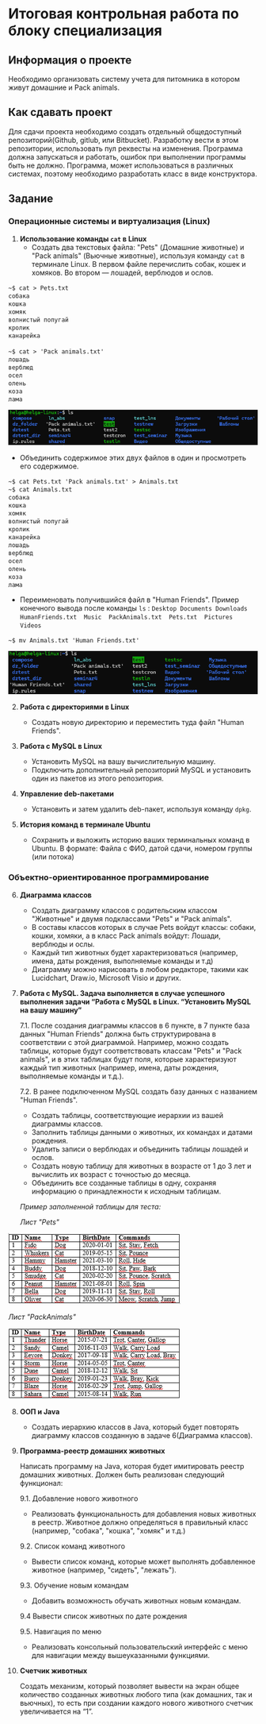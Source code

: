# Итоговая контрольная работа по блоку специализация

## Информация о проекте
Необходимо организовать систему учета для питомника в котором живут домашние и Pack animals.

## Как сдавать проект 

Для сдачи проекта необходимо создать отдельный общедоступный репозиторий(Github, gitlub, или Bitbucket). Разработку вести в этом репозитории, использовать пул реквесты на изменения. Программа должна запускаться и работать, ошибок при выполнении программы быть не должно. Программа, может использоваться в различных системах, поэтому необходимо разработать класс в виде конструктора.


## Задание 

### Операционные системы и виртуализация (Linux)

1. **Использование команды `cat` в Linux**
   - Создать два текстовых файла: "Pets" (Домашние животные) и "Pack animals" (Вьючные животные), используя команду `cat` в терминале Linux. В первом файле перечислить собак, кошек и хомяков. Во втором — лошадей, верблюдов и ослов.

```
~$ cat > Pets.txt 
собака
кошка
хомяк
волнистый попугай
кролик
канарейка

~$ cat > 'Pack animals.txt'
лошадь
верблюд
осел
олень
коза
лама
```
   ![Создать два текстовых файла](image/command_cat.png)

   - Объединить содержимое этих двух файлов в один и просмотреть его содержимое.
   ```
   ~$ cat Pets.txt 'Pack animals.txt' > Animals.txt
~$ cat Animals.txt
собака
кошка
хомяк
волнистый попугай
кролик
канарейка
лошадь
верблюд
осел
олень
коза
лама
```

   - Переименовать получившийся файл в "Human Friends".
Пример конечного вывода после команды `ls` :
`Desktop Documents Downloads  HumanFriends.txt  Music  PackAnimals.txt  Pets.txt  Pictures  Videos`

```
~$ mv Animals.txt 'Human Friends.txt'
```

![HumanFriends](image/HumanFriends.png)

2. **Работа с директориями в Linux**
   - Создать новую директорию и переместить туда файл "Human Friends".

3. **Работа с MySQL в Linux**
   - Установить MySQL на вашу вычислительную машину.
   - Подключить дополнительный репозиторий MySQL и установить один из пакетов из этого репозитория.

4. **Управление deb-пакетами**
   - Установить и затем удалить deb-пакет, используя команду `dpkg`.

5. **История команд в терминале Ubuntu**
   - Сохранить и выложить историю ваших терминальных команд в Ubuntu.
В формате: Файла с ФИО, датой сдачи, номером группы (или потока)

### Объектно-ориентированное программирование 

6. **Диаграмма классов**
   - Создать диаграмму классов с родительским классом "Животные" и двумя подклассами "Pets" и "Pack animals".
   - В составы классов которых в случае Pets войдут классы: собаки, кошки, хомяки, а в класс Pack animals войдут: Лошади, верблюды и ослы.
   - Каждый тип животных будет характеризоваться (например, имена, даты рождения, выполняемые команды и т.д)
   - Диаграмму можно нарисовать в любом редакторе, такими как Lucidchart, Draw.io, Microsoft Visio и других.

7. **Работа с MySQL. Задача выполняется в случае успешного выполнения задачи “Работа с MySQL в Linux. “Установить MySQL на вашу машину”**

    7.1. После создания диаграммы классов в 6 пункте, в 7 пункте база данных "Human Friends" должна быть структурирована в соответствии с этой диаграммой. Например, можно создать таблицы, которые будут соответствовать классам "Pets" и "Pack animals", и в этих таблицах будут поля, которые характеризуют каждый тип животных (например, имена, даты рождения, выполняемые команды и т.д.). 
    
    7.2. В ранее подключенном MySQL создать базу данных с названием "Human Friends".
   - Создать таблицы, соответствующие иерархии из вашей диаграммы классов.
   - Заполнить таблицы данными о животных, их командах и датами рождения.
   - Удалить записи о верблюдах и объединить таблицы лошадей и ослов.
   - Создать новую таблицу для животных в возрасте от 1 до 3 лет и вычислить их возраст с точностью до месяца.
   - Объединить все созданные таблицы в одну, сохраняя информацию о принадлежности к исходным таблицам.

    *Пример заполненной таблицы для теста:*

    *Лист "Pets"*

![Лист "Pets"](image/image.png)

*Лист "PackAnimals"*

![Лист "PackAnimals"](image/image-1.png)



8. **ООП и Java**
   - Создать иерархию классов в Java, который будет повторять диаграмму классов созданную в задаче 6(Диаграмма классов).

9. **Программа-реестр домашних животных**
    
    Написать программу на Java, которая будет имитировать реестр домашних животных. 
Должен быть реализован следующий функционал:
    
    9.1. Добавление нового животного
    - Реализовать функциональность для добавления новых животных в реестр.  Животное должно определяться в правильный класс (например, "собака", "кошка", "хомяк" и т.д.)        
 
    9.2. Список команд животного
    - Вывести список команд, которые может выполнять добавленное животное (например, "сидеть", "лежать").
        
    9.3. Обучение новым командам
    - Добавить возможность обучать животных новым командам.

    9.4 Вывести список животных по дате рождения

    9.5. Навигация по меню
    - Реализовать консольный пользовательский интерфейс с меню для навигации между вышеуказанными функциями.
        
10. **Счетчик животных**

    Создать механизм, который позволяет вывести на экран общее количество созданных животных любого типа (как домашних, так и вьючных), то есть при создании каждого нового животного счетчик увеличивается на “1”. 
